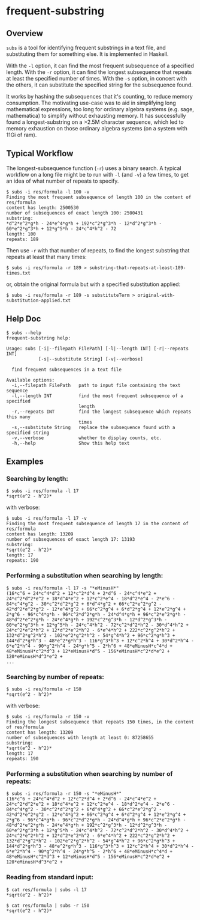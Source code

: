 # frequent-substring

## Overview

`subs` is a tool for identifying frequent substrings in a text file, and substituting them for something else.
It is implemented in Haskell.

With the `-l` option, it can find the most frequent subsequence of a specified length.
With the `-r` option, it can find the longest subsequence that repeats at least the specified number of times.
With the `-s` option, in concert with the others, it can substitute the specified string for the subsequence found.

It works by hashing the subsequences that it's counting, to reduce memory consumption.
The motivating use-case was to aid in simplifying long mathematical expressions, too long for ordinary algebra systems (e.g. sage, mathematica) to simplify without exhausting memory.
It has successfully found a longest-substring on a >2.5M character sequence, which led to memory exhaustion on those ordinary algebra systems (on a system with 11Gi of ram).

## Typical Workflow

The longest-subsequence function (`-r`) uses a binary search.
A typical workflow on a long file might be to run with `-l` (and `-v`) a few times,
to get an idea of what number of repeats to specify.

```
$ subs -i res/formula -l 100 -v
Finding the most frequent subsequence of length 100 in the content of res/formula
content has length: 2500530
number of subsequences of exact length 100: 2500431
substring:
*d^2*e^2*g*h - 24*e^4*g*h + 192*c^2*g^3*h - 12*d^2*g^3*h - 60*e^2*g^3*h + 12*g^5*h - 24*c^4*h^2 - 72
length: 100
repeats: 189
```

Then use `-r` with that number of repeats, to find the longest substring that repeats at least that many times:

```
$ subs -i res/formula -r 189 > substring-that-repeats-at-least-189-times.txt
```

or, obtain the original formula but with a specified substitution applied:

```
$ subs -i res/formula -r 189 -s substituteTerm > original-with-substitution-applied.txt
```

## Help Doc

```
$ subs --help
frequent-substring help:

Usage: subs [-i|--filepath FilePath] [-l|--length INT] [-r|--repeats INT] 
            [-s|--substitute String] [-v|--verbose]

  find frequent subsequences in a text file

Available options:
  -i,--filepath FilePath   path to input file containing the text sequence
  -l,--length INT          find the most frequent subsequence of a specified
                           length
  -r,--repeats INT         find the longest subsequence which repeats this many
                           times
  -s,--substitute String   replace the subsequence found with a specified string
  -v,--verbose             whether to display counts, etc.
  -h,--help                Show this help text
```

## Examples

### Searching by length:

```
$ subs -i res/formula -l 17
*sqrt(e^2 - h^2)*
```

with verbose:

```
$ subs -i res/formula -l 17 -v
Finding the most frequent subsequence of length 17 in the content of res/formula
content has length: 13209
number of subsequences of exact length 17: 13193
substring:
*sqrt(e^2 - h^2)*
length: 17
repeats: 190
```

### Performing a substitution when searching by length:

```
$ subs -i res/formula -l 17 -s "*eMinusH*"
(16*c^6 + 24*c^4*d^2 + 12*c^2*d^4 + 2*d^6 - 24*c^4*e^2 + 24*c^2*d^2*e^2 + 18*d^4*e^2 + 12*c^2*e^4 - 18*d^2*e^4 - 2*e^6 - 84*c^4*g^2 - 30*c^2*d^2*g^2 + 6*d^4*g^2 + 66*c^2*e^2*g^2 - 42*d^2*e^2*g^2 - 12*e^4*g^2 + 66*c^2*g^4 + 6*d^2*g^4 + 12*e^2*g^4 + 2*g^6 - 96*c^4*g*h - 96*c^2*d^2*g*h - 24*d^4*g*h + 96*c^2*e^2*g*h - 48*d^2*e^2*g*h - 24*e^4*g*h + 192*c^2*g^3*h - 12*d^2*g^3*h - 60*e^2*g^3*h + 12*g^5*h - 24*c^4*h^2 - 72*c^2*d^2*h^2 - 30*d^4*h^2 + 24*c^2*e^2*h^2 + 12*d^2*e^2*h^2 - 6*e^4*h^2 + 222*c^2*g^2*h^2 + 132*d^2*g^2*h^2 - 102*e^2*g^2*h^2 - 54*g^4*h^2 + 96*c^2*g*h^3 + 144*d^2*g*h^3 - 48*e^2*g*h^3 - 116*g^3*h^3 + 12*c^2*h^4 + 30*d^2*h^4 - 6*e^2*h^4 - 90*g^2*h^4 - 24*g*h^5 - 2*h^6 + 48*eMinusH*c^4*d + 48*eMinusH*c^2*d^3 + 12*eMinusH*d^5 - 156*eMinusH*c^2*d*e^2 + 120*eMinusH*d^3*e^2 +
...
```

### Searching by number of repeats:

```
$ subs -i res/formula -r 150
*sqrt(e^2 - h^2)*
```

with verbose:

```
$ subs -i res/formula -r 150 -v
Finding the longest subsequence that repeats 150 times, in the content of res/formula
content has length: 13209
number of subsequences with length at least 0: 87258655
substring:
*sqrt(e^2 - h^2)*
length: 17
repeats: 190
```

### Performing a substitution when searching by number of repeats:

```
$ subs -i res/formula -r 150 -s "*eMinusH*"
(16*c^6 + 24*c^4*d^2 + 12*c^2*d^4 + 2*d^6 - 24*c^4*e^2 + 24*c^2*d^2*e^2 + 18*d^4*e^2 + 12*c^2*e^4 - 18*d^2*e^4 - 2*e^6 - 84*c^4*g^2 - 30*c^2*d^2*g^2 + 6*d^4*g^2 + 66*c^2*e^2*g^2 - 42*d^2*e^2*g^2 - 12*e^4*g^2 + 66*c^2*g^4 + 6*d^2*g^4 + 12*e^2*g^4 + 2*g^6 - 96*c^4*g*h - 96*c^2*d^2*g*h - 24*d^4*g*h + 96*c^2*e^2*g*h - 48*d^2*e^2*g*h - 24*e^4*g*h + 192*c^2*g^3*h - 12*d^2*g^3*h - 60*e^2*g^3*h + 12*g^5*h - 24*c^4*h^2 - 72*c^2*d^2*h^2 - 30*d^4*h^2 + 24*c^2*e^2*h^2 + 12*d^2*e^2*h^2 - 6*e^4*h^2 + 222*c^2*g^2*h^2 + 132*d^2*g^2*h^2 - 102*e^2*g^2*h^2 - 54*g^4*h^2 + 96*c^2*g*h^3 + 144*d^2*g*h^3 - 48*e^2*g*h^3 - 116*g^3*h^3 + 12*c^2*h^4 + 30*d^2*h^4 - 6*e^2*h^4 - 90*g^2*h^4 - 24*g*h^5 - 2*h^6 + 48*eMinusH*c^4*d + 48*eMinusH*c^2*d^3 + 12*eMinusH*d^5 - 156*eMinusH*c^2*d*e^2 + 120*eMinusH*d^3*e^2 +
```

### Reading from standard input:

```
$ cat res/formula | subs -l 17
*sqrt(e^2 - h^2)*
```

```
$ cat res/formula | subs -r 150
*sqrt(e^2 - h^2)*
```




